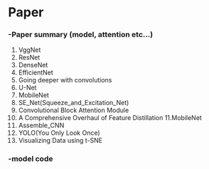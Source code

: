 # Paper

### -Paper summary (model, attention etc...)
1. VggNet
2. ResNet
3. DenseNet
4. EfficientNet
5. Going deeper with convolutions
6. U-Net
7. MobileNet
8. SE_Net(Squeeze_and_Excitation_Net)
9. Convolutional Block Attention Module
10. A Comprehensive Overhaul of Feature Distillation
11.MobileNet
12. Assemble_CNN
13. YOLO(You Only Look Once)
14. Visualizing Data using t-SNE



### -model code
